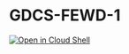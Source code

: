 # GDCS-FEWD-1

[![Open in Cloud Shell](http://gstatic.com/cloudssh/images/open-btn.png)](https://console.cloud.google.com/cloudshell/open?git_repo=https://github.com/AndreyLavrov/GDCS-FEWD-1&page=editor)
